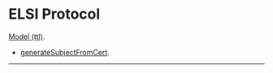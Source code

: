 # ELSI Protocol

[Model (ttl)](./apre.protocol.ttl).

- [generateSubjectFromCert](./generateSubjectFromCert/).

---